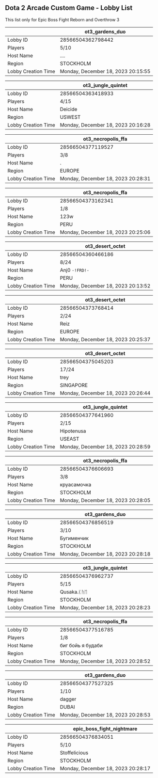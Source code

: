 ## Dota 2 Arcade Custom Game - Lobby List

This list only for Epic Boss Fight Reborn and Overthrow 3

|  | ot3_gardens_duo |
| ------ | ------ |
| Lobby ID | 28566504362798442 |
| Players | 5/10 |
| Host Name | .... |
| Region | STOCKHOLM |
| Lobby Creation Time | Monday, December 18, 2023 20:15:55 |


|  | ot3_jungle_quintet |
| ------ | ------ |
| Lobby ID | 28566504363418933 |
| Players | 4/15 |
| Host Name | Deicide |
| Region | USWEST |
| Lobby Creation Time | Monday, December 18, 2023 20:16:28 |


|  | ot3_necropolis_ffa |
| ------ | ------ |
| Lobby ID | 28566504377119527 |
| Players | 3/8 |
| Host Name | . |
| Region | EUROPE |
| Lobby Creation Time | Monday, December 18, 2023 20:28:31 |


|  | ot3_necropolis_ffa |
| ------ | ------ |
| Lobby ID | 28566504373162341 |
| Players | 1/8 |
| Host Name | 123w |
| Region | PERU |
| Lobby Creation Time | Monday, December 18, 2023 20:25:06 |


|  | ot3_desert_octet |
| ------ | ------ |
| Lobby ID | 28566504360466186 |
| Players | 8/24 |
| Host Name | Anj0 `-!FRD!-` |
| Region | PERU |
| Lobby Creation Time | Monday, December 18, 2023 20:13:52 |


|  | ot3_desert_octet |
| ------ | ------ |
| Lobby ID | 28566504373768414 |
| Players | 2/24 |
| Host Name | Reiz |
| Region | EUROPE |
| Lobby Creation Time | Monday, December 18, 2023 20:25:37 |


|  | ot3_desert_octet |
| ------ | ------ |
| Lobby ID | 28566504375045203 |
| Players | 17/24 |
| Host Name | trey |
| Region | SINGAPORE |
| Lobby Creation Time | Monday, December 18, 2023 20:26:44 |


|  | ot3_jungle_quintet |
| ------ | ------ |
| Lobby ID | 28566504377641960 |
| Players | 2/15 |
| Host Name | Hipotenusa |
| Region | USEAST |
| Lobby Creation Time | Monday, December 18, 2023 20:28:59 |


|  | ot3_necropolis_ffa |
| ------ | ------ |
| Lobby ID | 28566504376606693 |
| Players | 3/8 |
| Host Name | круасамочка |
| Region | STOCKHOLM |
| Lobby Creation Time | Monday, December 18, 2023 20:28:05 |


|  | ot3_gardens_duo |
| ------ | ------ |
| Lobby ID | 28566504376856519 |
| Players | 3/10 |
| Host Name | Бугименчик |
| Region | STOCKHOLM |
| Lobby Creation Time | Monday, December 18, 2023 20:28:18 |


|  | ot3_jungle_quintet |
| ------ | ------ |
| Lobby ID | 28566504376962737 |
| Players | 5/15 |
| Host Name | Qusaka.ᛕᚤᛖ |
| Region | STOCKHOLM |
| Lobby Creation Time | Monday, December 18, 2023 20:28:23 |


|  | ot3_necropolis_ffa |
| ------ | ------ |
| Lobby ID | 28566504377516785 |
| Players | 1/8 |
| Host Name | биг бойь я будаби |
| Region | STOCKHOLM |
| Lobby Creation Time | Monday, December 18, 2023 20:28:52 |


|  | ot3_gardens_duo |
| ------ | ------ |
| Lobby ID | 28566504377527325 |
| Players | 1/10 |
| Host Name | dagger |
| Region | DUBAI |
| Lobby Creation Time | Monday, December 18, 2023 20:28:53 |


|  | epic_boss_fight_nightmare |
| ------ | ------ |
| Lobby ID | 28566504376834051 |
| Players | 5/10 |
| Host Name | Stoffelicious |
| Region | STOCKHOLM |
| Lobby Creation Time | Monday, December 18, 2023 20:28:17 |


